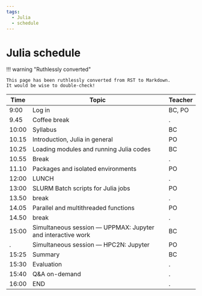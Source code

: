 ```yaml
---
tags:
  - Julia
  - schedule
---
```


# Julia schedule

!!! warning "Ruthlessly converted"

    This page has been ruthlessly converted from RST to Markdown.
    It would be wise to double-check!

Time |Topic                                                      |Teacher
-----|-----------------------------------------------------------|------
9:00 |Log in                                                     |BC, PO
9.45 |Coffee break                                               |.
10:00|Syllabus                                                   |BC
10.15|Introduction, Julia in general                             |PO
10.25|Loading modules and running Julia codes                    |BC
10.55|Break                                                      |.
11.10|Packages and isolated environments                         |PO
12:00|LUNCH                                                      |.
13:00|SLURM Batch scripts for Julia jobs                         |PO
13.50|break                                                      |.
14.05|Parallel and multithreaded functions                       |PO
14.50|break                                                      |.
15:00|Simultaneous session — UPPMAX: Jupyter and interactive work|BC
.    |Simultaneous session — HPC2N: Jupyter                      |PO
15:25|Summary                                                    |BC
15:30|Evaluation                                                 |.
15:40|Q&A on-demand                                              |.
16:00|END                                                        |.
